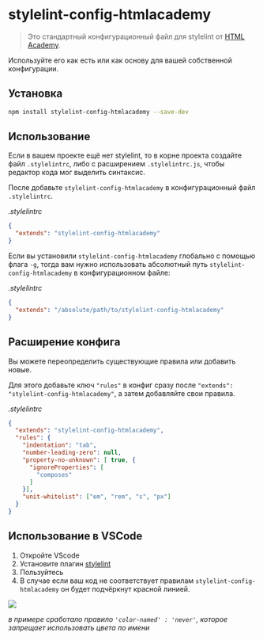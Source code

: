 # stylelint-config-htmlacademy
> Это стандартный конфигурационный файл для stylelint от [HTML Academy](https://htmlacademy.ru/).

Используйте его как есть или как основу для вашей собственной конфигурации.

## Установка

```bash
npm install stylelint-config-htmlacademy --save-dev
```

## Использование

Если в вашем проекте ещё нет stylelint, то в корне проекта создайте файл `.stylelintrc`, либо с расширением `.stylelintrc.js`, чтобы редактор кода мог выделить синтаксис.

После добавьте `stylelint-config-htmlacademy` в конфигурационный файл `.stylelintrc`.

_.stylelintrc_
```json
{
  "extends": "stylelint-config-htmlacademy"
}
```

Если вы установили `stylelint-config-htmlacademy` глобально с помощью флага `-g`, тогда вам нужно использовать абсолютный путь `stylelint-config-htmlacademy` в конфигурационном файле:


_.stylelintrc_
```json
{
  "extends": "/absolute/path/to/stylelint-config-htmlacademy"
}
```

## Расширение конфига

Вы можете переопределить существующие правила или добавить новые.

Для этого добавьте ключ `"rules"` в конфиг сразу после `"extends": "stylelint-config-htmlacademy"`, а затем добавляйте свои правила.

_.stylelintrc_
```json
{
  "extends": "stylelint-config-htmlacademy",
  "rules": {
    "indentation": "tab",
    "number-leading-zero": null,
    "property-no-unknown": [ true, {
      "ignoreProperties": [
        "composes"
      ]
    }],
    "unit-whitelist": ["em", "rem", "s", "px"]
  }
}
```

## Использование в VSCode

1. Откройте VScode
2. Установите плагин [stylelint](https://marketplace.visualstudio.com/items?itemName=stylelint.vscode-stylelint)
3. Пользуйтесь
4. В случае если ваш код не соответствует правилам `stylelint-config-htmlacademy` он будет подчёркнут красной линией.

![](vscode-error.png)

_в примере сработало правило `'color-named' : 'never'`, которое запрещает использовать цвета по имени_
